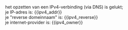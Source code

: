 
het opzetten van een IPv4-verbinding (via DNS) is gelukt;  
je IP-adres is: {{ipv4_addr}}  
je "reverse domeinnaam" is: {{ipv4_reverse}}  
je internet-provider is: {{ipv4_owner}}  
